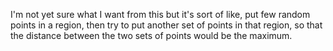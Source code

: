 I'm not yet sure what I want from this but it's sort of like, put few random points in a region, then try to put another set of points in that region, so that the distance between the two sets of points would be the maximum.
